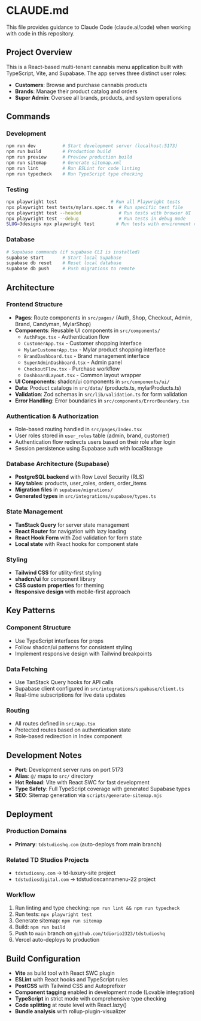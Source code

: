 # CLAUDE.md

This file provides guidance to Claude Code (claude.ai/code) when working with code in this repository.

## Project Overview

This is a React-based multi-tenant cannabis menu application built with TypeScript, Vite, and Supabase. The app serves three distinct user roles:
- **Customers**: Browse and purchase cannabis products
- **Brands**: Manage their product catalog and orders
- **Super Admin**: Oversee all brands, products, and system operations

## Commands

### Development
```bash
npm run dev          # Start development server (localhost:5173)
npm run build        # Production build
npm run preview      # Preview production build
npm run sitemap      # Generate sitemap.xml
npm run lint         # Run ESLint for code linting
npm run typecheck    # Run TypeScript type checking
```

### Testing
```bash
npx playwright test                    # Run all Playwright tests
npx playwright test tests/mylars.spec.ts  # Run specific test file
npx playwright test --headed              # Run tests with browser UI
npx playwright test --debug               # Run tests in debug mode
SLUG=3designs npx playwright test        # Run tests with environment variable
```

### Database
```bash
# Supabase commands (if supabase CLI is installed)
supabase start       # Start local Supabase
supabase db reset    # Reset local database
supabase db push     # Push migrations to remote
```

## Architecture

### Frontend Structure
- **Pages**: Route components in `src/pages/` (Auth, Shop, Checkout, Admin, Brand, Candyman, MylarShop)
- **Components**: Reusable UI components in `src/components/`
  - `AuthPage.tsx` - Authentication flow
  - `CustomerApp.tsx` - Customer shopping interface
  - `MylarCustomerApp.tsx` - Mylar product shopping interface
  - `BrandDashboard.tsx` - Brand management interface
  - `SuperAdminDashboard.tsx` - Admin panel
  - `CheckoutFlow.tsx` - Purchase workflow
  - `DashboardLayout.tsx` - Common layout wrapper
- **UI Components**: shadcn/ui components in `src/components/ui/`
- **Data**: Product catalogs in `src/data/` (products.ts, mylarProducts.ts)
- **Validation**: Zod schemas in `src/lib/validation.ts` for form validation
- **Error Handling**: Error boundaries in `src/components/ErrorBoundary.tsx`

### Authentication & Authorization
- Role-based routing handled in `src/pages/Index.tsx`
- User roles stored in `user_roles` table (admin, brand, customer)
- Authentication flow redirects users based on their role after login
- Session persistence using Supabase auth with localStorage

### Database Architecture (Supabase)
- **PostgreSQL backend** with Row Level Security (RLS)
- **Key tables**: products, user_roles, orders, order_items
- **Migration files** in `supabase/migrations/`
- **Generated types** in `src/integrations/supabase/types.ts`

### State Management
- **TanStack Query** for server state management
- **React Router** for navigation with lazy loading
- **React Hook Form** with Zod validation for form state
- **Local state** with React hooks for component state

### Styling
- **Tailwind CSS** for utility-first styling
- **shadcn/ui** for component library
- **CSS custom properties** for theming
- **Responsive design** with mobile-first approach

## Key Patterns

### Component Structure
- Use TypeScript interfaces for props
- Follow shadcn/ui patterns for consistent styling
- Implement responsive design with Tailwind breakpoints

### Data Fetching
- Use TanStack Query hooks for API calls
- Supabase client configured in `src/integrations/supabase/client.ts`
- Real-time subscriptions for live data updates

### Routing
- All routes defined in `src/App.tsx`
- Protected routes based on authentication state
- Role-based redirection in Index component

## Development Notes

- **Port**: Development server runs on port 5173
- **Alias**: `@/` maps to `src/` directory
- **Hot Reload**: Vite with React SWC for fast development
- **Type Safety**: Full TypeScript coverage with generated Supabase types
- **SEO**: Sitemap generation via `scripts/generate-sitemap.mjs`

## Deployment

### Production Domains
- **Primary**: `tdstudioshq.com` (auto-deploys from main branch)

### Related TD Studios Projects
- `tdstudiosny.com` → td-luxury-site project
- `tdstudiosdigital.com` → tdstudioscannamenu-22 project

### Workflow
1. Run linting and type checking: `npm run lint && npm run typecheck`
2. Run tests: `npx playwright test`
3. Generate sitemap: `npm run sitemap`
4. Build: `npm run build`
5. Push to `main` branch on `github.com/tdiorio2323/tdstudioshq`
6. Vercel auto-deploys to production

## Build Configuration

- **Vite** as build tool with React SWC plugin
- **ESLint** with React hooks and TypeScript rules
- **PostCSS** with Tailwind CSS and Autoprefixer
- **Component tagging** enabled in development mode (Lovable integration)
- **TypeScript** in strict mode with comprehensive type checking
- **Code splitting** at route level with React.lazy()
- **Bundle analysis** with rollup-plugin-visualizer